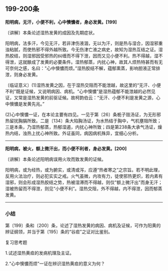 ## 199-200条

**阳明病，无汗，小便不利，心中懊憹者，身必发黄。[199]**

〔讲解〕本条论述湿热发黄的成因及先期症状。

阳明病，法多汗，今见无汗，若非津伤液涸，无以为汗，则是热与湿合，因湿邪重浊粘腻，而使热邪不得外越所致。今无伤津亡液之病史，故知为湿热互结之证。湿热胶结，则湿邪因受邪热的纠缠而不得下泄，因而又见小便不利。热不得越，湿不得泄，这就酿成了发黄的必要条件。湿热郁蒸，内扰心神，故其人烦热特甚而有无可奈何之感，名曰："心中懊憹而烦。”湿热胶结不解，蕴郁熏蒸，影响胆液正常排泄，则身必发黄。

〔临证意义〕(1)湿热发黄之因，在于湿热交阻而不能泄越，故这里的“无汗、小便不利”既是证候，又说明病因、病机。“心中懊憹”是湿热蕴郁不能泄越的必然见证，又常是湿热发黄的前驱证候。故柯韵伯云：“无汗、小便不利是发黄之源，心中懊憹是发黄先兆。”

(2)心中懊憹一证，在本论主要有四见。一见于第〔26〕条栀子豉汤证，为无形邪热留扰胸膈所致。二是〔134〕条大陷胸汤证，为水热结于胸中，气机壅阻所致；三是本条，乃湿热郁蒸，热郁湿遏，内扰心神所致；四是第238条大承气汤证，燥热内结，浊热上扰心神所致。外证虽同，病因病机殊异，宜细心分析。

------

**阳明病，被火，额上微汗出，而小便不利者，身必发黄。[200]**

〔讲解〕本条论述阳明病误用火攻而致发黄的证候。

阳明病，或为经热，或为腑实，或清或泻，应遵“热者寒之”之宗旨。若不明此理，反用火法治疗，则必犯实实之戒。火气虽微，内攻有力，徒使邪热更炽，若内素有湿邪，则会形成湿热胶结之势，热被湿滞而不得越，则仅"额上微汗出"而身无汗；湿被热留而不得泄，则见“小便不利”。湿热交阻，外不得越，内不得泄，因而郁蒸发黄。

------

### 小结

第〔199〕条和〔200〕条，论述了湿热发黄的病因、病机及证候，可作为阳黄的辨证纲领，并当于第〔195〕条的“谷疸”之证对比鉴别。

复习思考题

1.试述湿热黄疸的发病机理及主证。

2.“心中懊憹而烦”一证在辨识湿热黄疸的意义为何？

